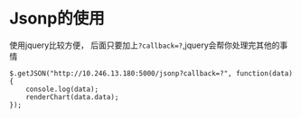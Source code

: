 # Jsonp的使用

使用jquery比较方便， 后面只要加上`?callback=?`,jquery会帮你处理完其他的事情
```
$.getJSON("http://10.246.13.180:5000/jsonp?callback=?", function(data){
    console.log(data);
    renderChart(data.data);
});
```